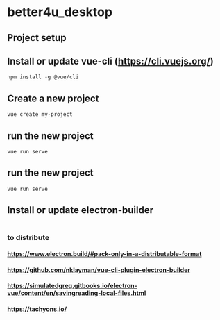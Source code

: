# better4u_desktop

## Project setup
## Install or update vue-cli (https://cli.vuejs.org/)
```
npm install -g @vue/cli
```

## Create a new project 
```
vue create my-project
```

## run the new project 
```
vue run serve
```

## run the new project 
```
vue run serve
```
## Install or update electron-builder 
```

```
### to distribute
#### https://www.electron.build/#pack-only-in-a-distributable-format
#### https://github.com/nklayman/vue-cli-plugin-electron-builder
#### https://simulatedgreg.gitbooks.io/electron-vue/content/en/savingreading-local-files.html
#### https://tachyons.io/


